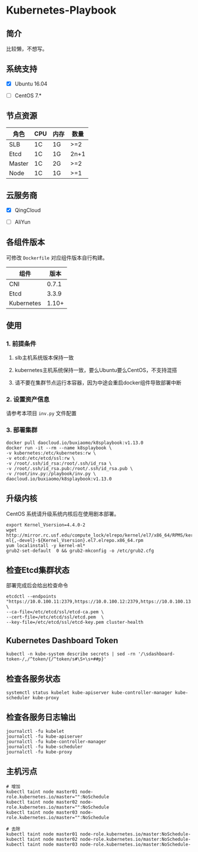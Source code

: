 # Kubernetes-Playbook

## 简介

比较懒，不想写。

## 系统支持

* [x] Ubuntu 16.04

* [ ] CentOS 7.*

## 节点资源

| 角色 | CPU | 内存 | 数量 |
| --- | --- | --- | --- |
| SLB | 1C | 1G | >=2 |
| Etcd | 1C | 1G | 2n+1 |
| Master | 1C | 2G | >=2 |
| Node | 1C | 1G | >=1 |

## 云服务商

* [x] QingCloud

* [ ] AliYun

## 各组件版本

可修改 `Dockerfile` 对应组件版本自行构建。

| 组件 | 版本 |
| --- | --- |
| CNI | 0.7.1 |
| Etcd | 3.3.9 |
| Kubernetes | 1.10+ |


## 使用
### 1. 前提条件
1. slb主机系统版本保持一致 

2. kubernetes主机系统保持一致，要么Ubuntu要么CentOS，不支持混搭

3. 请不要在集群节点运行本容器，因为中途会重启docker组件导致部署中断

### 2. 设置资产信息
请参考本项目 `inv.py` 文件配置

### 3. 部署集群

```
docker pull daocloud.io/buxiaomo/k8splaybook:v1.13.0
docker run -it --rm --name k8splaybook \
-v kubernetes:/etc/kubernetes:rw \
-v etcd:/etc/etcd/ssl:rw \
-v /root/.ssh/id_rsa:/root/.ssh/id_rsa \
-v /root/.ssh/id_rsa.pub:/root/.ssh/id_rsa.pub \
-v /root/inv.py:/playbook/inv.py \
daocloud.io/buxiaomo/k8splaybook:v1.13.0
```

<!-- ## 设置主机静态IP

```
docker run -it --rm \
-v /Users/momo/.ssh/id_rsa:/root/.ssh/id_rsa \
-v /Users/momo/.ssh/id_rsa.pub:/root/.ssh/id_rsa.pub \
daocloud.io/buxiaomo/k8splaybook:v1.11.3
```

```
auto ens3
iface ens3 inet static
address 10.100.12.65
netmask 255.255.255.0
gateway 10.100.12.254
dns-nameserver 114.114.114.114

nmcli connection add \
ifname eth0 \
con-name static \
type ethernet autoconnect yes \
ipv4.method manual \
ipv4.addresses '192.168.122.7/24' \
ipv4.gateway 192.168.122.1 ipv4.dns 114.114.114.114
``` -->

## 升级内核

CentOS 系统请升级系统内核后在使用剧本部署。

```
export Kernel_Vsersion=4.4.0-2
wget  http://mirror.rc.usf.edu/compute_lock/elrepo/kernel/el7/x86_64/RPMS/kernel-ml{,-devel}-${Kernel_Vsersion}.el7.elrepo.x86_64.rpm
yum localinstall -y kernel-ml*
grub2-set-default  0 && grub2-mkconfig -o /etc/grub2.cfg
```
## 检查Etcd集群状态

部署完成后会给出检查命令

```
etcdctl --endpoints "https://10.0.100.11:2379,https://10.0.100.12:2379,https://10.0.100.13:2379" \
--ca-file=/etc/etcd/ssl/etcd-ca.pem \
--cert-file=/etc/etcd/ssl/etcd.pem  \
--key-file=/etc/etcd/ssl/etcd-key.pem cluster-health
```

## Kubernetes Dashboard Token
```
kubectl -n kube-system describe secrets | sed -rn '/\sdashboard-token-/,/^token/{/^token/s#\S+\s+##p}'
```

## 检查各服务状态

```
systemctl status kubelet kube-apiserver kube-controller-manager kube-scheduler kube-proxy
```

## 检查各服务日志输出

```
journalctl -fu kubelet
journalctl -fu kube-apiserver
journalctl -fu kube-controller-manager
journalctl -fu kube-scheduler
journalctl -fu kube-proxy
```

## 主机污点
```
# 增加
kubectl taint node master01 node-role.kubernetes.io/master="":NoSchedule
kubectl taint node master02 node-role.kubernetes.io/master="":NoSchedule
kubectl taint node master03 node-role.kubernetes.io/master="":NoSchedule

# 去除
kubectl taint node master01 node-role.kubernetes.io/master:NoSchedule-
kubectl taint node master02 node-role.kubernetes.io/master:NoSchedule-
kubectl taint node master03 node-role.kubernetes.io/master:NoSchedule-
```